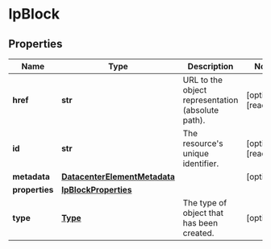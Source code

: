# IpBlock

## Properties
| Name | Type | Description | Notes |
| ------------ | ------------- | ------------- | ------------- |
| **href** | **str** | URL to the object representation (absolute path). | [optional] [readonly]  |
| **id** | **str** | The resource&#39;s unique identifier. | [optional] [readonly]  |
| **metadata** | [**DatacenterElementMetadata**](DatacenterElementMetadata.md) |  | [optional]  |
| **properties** | [**IpBlockProperties**](IpBlockProperties.md) |  |  |
| **type** | [**Type**](Type.md) | The type of object that has been created. | [optional]  |


